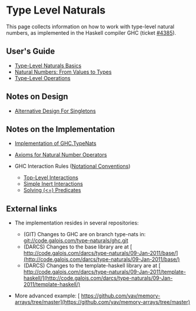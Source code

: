 # Type Level Naturals


This page collects information on how to work with type-level natural numbers, as implemented in the Haskell compiler GHC (ticket [\#4385](https://gitlab.haskell.org//ghc/ghc/issues/4385)).

## User's Guide

- [Type-Level Naturals Basics](type-nats/basics)
- [Natural Numbers: From Values to Types](type-nats/naturals)
- [Type-Level Operations](type-nats/operations)

## Notes on Design

- [Alternative Design For Singletons](type-nats/alternative-singletons)

## Notes on the Implementation

- [Implementation of GHC.TypeNats](type-nats/implementation)
- [Axioms for Natural Number Operators](type-nats/axioms)
- GHC Interaction Rules ([Notational Conventions](type-nats/rule-notation))

  - [Top-Level Interactions](type-nats/interact1)
  - [Simple Inert Interactions](type-nats/interact2)
  - [Solving (\<=) Predicates](type-nats/leq)

## External links

- The implementation resides in several repositories:

  - (GIT) Changes to GHC are on branch type-nats in: [ git://code.galois.com/type-naturals/ghc.git](git://code.galois.com/type-naturals/ghc.git)
  - (DARCS) Changes to the base library are at [ http://code.galois.com/darcs/type-naturals/09-Jan-2011/base/](http://code.galois.com/darcs/type-naturals/09-Jan-2011/base/)
  - (DARCS) Changes to the template-haskell library are at [ http://code.galois.com/darcs/type-naturals/09-Jan-2011/template-haskell/](http://code.galois.com/darcs/type-naturals/09-Jan-2011/template-haskell/)

- More advanced example: [ https://github.com/yav/memory-arrays/tree/master](https://github.com/yav/memory-arrays/tree/master)